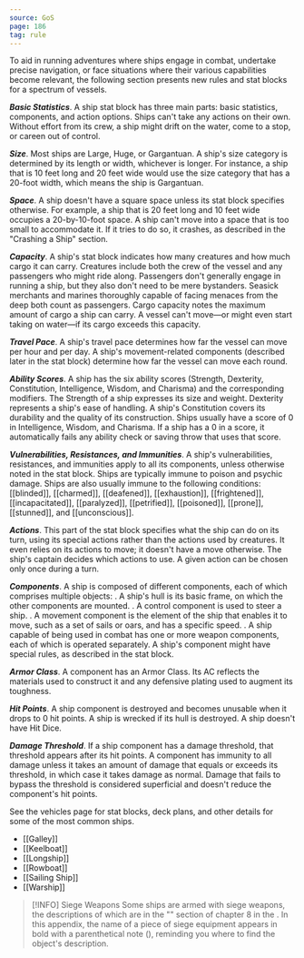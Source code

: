```yaml
---
source: GoS
page: 186
tag: rule
---
```


To aid in running adventures where ships engage in combat, undertake precise navigation, or face situations where their various capabilities become relevant, the following section presents new rules and stat blocks for a spectrum of vessels.


**_Basic Statistics_**. A ship stat block has three main parts: basic statistics, components, and action options. Ships can't take any actions on their own. Without effort from its crew, a ship might drift on the water, come to a stop, or careen out of control.

**_Size_**. Most ships are Large, Huge, or Gargantuan. A ship's size category is determined by its length or width, whichever is longer. For instance, a ship that is 10 feet long and 20 feet wide would use the size category that has a 20-foot width, which means the ship is Gargantuan.


**_Space_**. A ship doesn't have a square space unless its stat block specifies otherwise. For example, a ship that is 20 feet long and 10 feet wide occupies a 20-by-10-foot space.
A ship can't move into a space that is too small to accommodate it. If it tries to do so, it crashes, as described in the "Crashing a Ship" section.


**_Capacity_**. A ship's stat block indicates how many creatures and how much cargo it can carry. Creatures include both the crew of the vessel and any passengers who might ride along. Passengers don't generally engage in running a ship, but they also don't need to be mere bystanders. Seasick merchants and marines thoroughly capable of facing menaces from the deep both count as passengers.
Cargo capacity notes the maximum amount of cargo a ship can carry. A vessel can't move—or might even start taking on water—if its cargo exceeds this capacity.


**_Travel Pace_**. A ship's travel pace determines how far the vessel can move per hour and per day. A ship's movement-related components (described later in the stat block) determine how far the vessel can move each round.


**_Ability Scores_**. A ship has the six ability scores (Strength, Dexterity, Constitution, Intelligence, Wisdom, and Charisma) and the corresponding modifiers.
The Strength of a ship expresses its size and weight. Dexterity represents a ship's ease of handling. A ship's Constitution covers its durability and the quality of its construction. Ships usually have a score of 0 in Intelligence, Wisdom, and Charisma.
If a ship has a 0 in a score, it automatically fails any ability check or saving throw that uses that score.


**_Vulnerabilities, Resistances, and Immunities_**. A ship's vulnerabilities, resistances, and immunities apply to all its components, unless otherwise noted in the stat block.
Ships are typically immune to poison and psychic damage. Ships are also usually immune to the following conditions: [[blinded]], [[charmed]], [[deafened]], [[exhaustion]], [[frightened]], [[incapacitated]], [[paralyzed]], [[petrified]], [[poisoned]], [[prone]], [[stunned]], and [[unconscious]].


**_Actions_**. This part of the stat block specifies what the ship can do on its turn, using its special actions rather than the actions used by creatures. It even relies on its actions to move; it doesn't have a move otherwise. The ship's captain decides which actions to use. A given action can be chosen only once during a turn.

**_Components_**. A ship is composed of different components, each of which comprises multiple objects:
. A ship's hull is its basic frame, on which the other components are mounted.
. A control component is used to steer a ship.
. A movement component is the element of the ship that enables it to move, such as a set of sails or oars, and has a specific speed.
. A ship capable of being used in combat has one or more weapon components, each of which is operated separately.
A ship's component might have special rules, as described in the stat block.

**_Armor Class_**. A component has an Armor Class. Its AC reflects the materials used to construct it and any defensive plating used to augment its toughness.


**_Hit Points_**. A ship component is destroyed and becomes unusable when it drops to 0 hit points. A ship is wrecked if its hull is destroyed.
A ship doesn't have Hit Dice.


**_Damage Threshold_**. If a ship component has a damage threshold, that threshold appears after its hit points. A component has immunity to all damage unless it takes an amount of damage that equals or exceeds its threshold, in which case it takes damage as normal. Damage that fails to bypass the threshold is considered superficial and doesn't reduce the component's hit points.

See the vehicles page for stat blocks, deck plans, and other details for some of the most common ships.


- [[Galley]]
- [[Keelboat]]
- [[Longship]]
- [[Rowboat]]
- [[Sailing Ship]]
- [[Warship]]

> [!INFO] Siege Weapons
>Some ships are armed with siege weapons, the descriptions of which are in the "" section of chapter 8 in the . In this appendix, the name of a piece of siege equipment appears in bold with a parenthetical note (), reminding you where to find the object's description.
